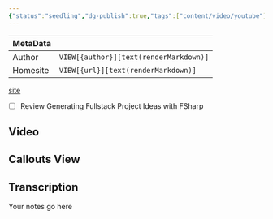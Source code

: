 ```yaml
---
{"status":"seedling","dg-publish":true,"tags":["content/video/youtube"],"creation_date":"2024-05-06 14:53","definition":"Generating Fullstack Project Ideas with F#","ms-learn-url":"undefined","url":"https://www.youtube.com/watch?v=tpdgk9bnarM","author":"HAMY LABS","permalink":"/content/generating-fullstack-project-ideas-with-f-sharp/","dgPassFrontmatter":true}
---
```



| MetaData   |                                              |
| ---------- | -------------------------------------------- |
| Author   | `VIEW[{author}][text(renderMarkdown)]`          |
| Homesite   | `VIEW[{url}][text(renderMarkdown)]`          |

[site](https://hamy.xyz/labs/fullstack-projects)
- [ ] Review Generating Fullstack Project Ideas with FSharp
## Video



## Callouts View

<div><ul class="dataview list-view-ul"></ul></div>

## Transcription

Your notes go here
